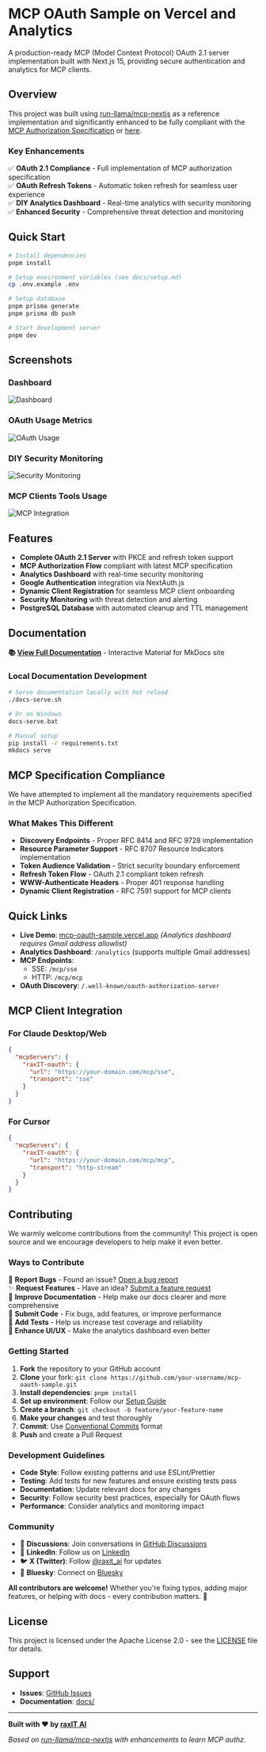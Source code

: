 # MCP OAuth Sample on Vercel and Analytics 

A production-ready MCP (Model Context Protocol) OAuth 2.1 server implementation built with Next.js 15, providing secure authentication and analytics for MCP clients.

## Overview

This project was built using [run-llama/mcp-nextjs](https://github.com/run-llama/mcp-nextjs) as a reference implementation and significantly enhanced to be fully compliant with the [MCP Authorization Specification](./SPEC_MCP_AUTHZ.md) or [here](https://modelcontextprotocol.io/specification/2025-06-18/basic/authorization). 

### Key Enhancements

✅ **OAuth 2.1 Compliance** - Full implementation of MCP authorization specification  
✅ **OAuth Refresh Tokens** - Automatic token refresh for seamless user experience  
✅ **DIY Analytics Dashboard** - Real-time analytics with security monitoring  
✅ **Enhanced Security** - Comprehensive threat detection and monitoring  

## Quick Start

```bash
# Install dependencies
pnpm install

# Setup environment variables (see docs/setup.md)
cp .env.example .env

# Setup database
pnpm prisma generate
pnpm prisma db push

# Start development server
pnpm dev
```

## Screenshots

### Dashboard
<!-- Add screenshot of the main analytics dashboard -->
![Dashboard](./assets/screenshots/analytics-dashboard.png)

### OAuth Usage Metrics
<!-- Add screenshot of the OAuth consent screen -->
![OAuth Usage](./assets/screenshots/oauth-flow.png)

### DIY Security Monitoring
<!-- Add screenshot of security events and monitoring -->
![Security Monitoring](./assets/screenshots/security-monitoring.png)

### MCP Clients Tools Usage
<!-- Add screenshot showing MCP client connection -->
![MCP Integration](./assets/screenshots/mcp-integration.png)

## Features

- **Complete OAuth 2.1 Server** with PKCE and refresh token support
- **MCP Authorization Flow** compliant with latest MCP specification
- **Analytics Dashboard** with real-time security monitoring
- **Google Authentication** integration via NextAuth.js
- **Dynamic Client Registration** for seamless MCP client onboarding
- **Security Monitoring** with threat detection and alerting
- **PostgreSQL Database** with automated cleanup and TTL management

## Documentation

**📚 [View Full Documentation](https://raxitai.github.io/mcp-oauth-sample/)** - Interactive Material for MkDocs site


### Local Documentation Development

```bash
# Serve documentation locally with hot reload
./docs-serve.sh

# Or on Windows
docs-serve.bat

# Manual setup
pip install -r requirements.txt
mkdocs serve
```

## MCP Specification Compliance

We have attempted to implement all the mandatory requirements specified in the MCP Authorization Specification. 

### What Makes This Different

- **Discovery Endpoints** - Proper RFC 8414 and RFC 9728 implementation
- **Resource Parameter Support** - RFC 8707 Resource Indicators implementation  
- **Token Audience Validation** - Strict security boundary enforcement
- **Refresh Token Flow** - OAuth 2.1 compliant token refresh
- **WWW-Authenticate Headers** - Proper 401 response handling
- **Dynamic Client Registration** - RFC 7591 support for MCP clients

## Quick Links

- **Live Demo**: [mcp-oauth-sample.vercel.app](https://mcp-oauth-sample.vercel.app) *(Analytics dashboard requires Gmail address allowlist)*
- **Analytics Dashboard**: `/analytics` (supports multiple Gmail addresses)
- **MCP Endpoints**: 
  - SSE: `/mcp/sse`
  - HTTP: `/mcp/mcp`
- **OAuth Discovery**: `/.well-known/oauth-authorization-server`

## MCP Client Integration

### For Claude Desktop/Web
```json
{
  "mcpServers": {
    "raxIT-oauth": {
      "url": "https://your-domain.com/mcp/sse",
      "transport": "sse"
    }
  }
}
```

### For Cursor
```json
{
  "mcpServers": {
    "raxIT-oauth": {
      "url": "https://your-domain.com/mcp/mcp", 
      "transport": "http-stream"
    }
  }
}
```

## Contributing

We warmly welcome contributions from the community! This project is open source and we encourage developers to help make it even better.

### Ways to Contribute

🐛 **Report Bugs** - Found an issue? [Open a bug report](https://github.com/raxITai/mcp-oauth-sample/issues/new?template=bug_report.md)  
✨ **Request Features** - Have an idea? [Submit a feature request](https://github.com/raxITai/mcp-oauth-sample/issues/new?template=feature_request.md)  
📝 **Improve Documentation** - Help make our docs clearer and more comprehensive  
🔧 **Submit Code** - Fix bugs, add features, or improve performance  
🧪 **Add Tests** - Help us increase test coverage and reliability  
🎨 **Enhance UI/UX** - Make the analytics dashboard even better  

### Getting Started

1. **Fork** the repository to your GitHub account
2. **Clone** your fork: `git clone https://github.com/your-username/mcp-oauth-sample.git`
3. **Install dependencies**: `pnpm install`
4. **Set up environment**: Follow our [Setup Guide](./docs/setup.md)
5. **Create a branch**: `git checkout -b feature/your-feature-name`
6. **Make your changes** and test thoroughly
7. **Commit**: Use [Conventional Commits](https://conventionalcommits.org/) format
8. **Push** and create a Pull Request

### Development Guidelines

- **Code Style**: Follow existing patterns and use ESLint/Prettier
- **Testing**: Add tests for new features and ensure existing tests pass
- **Documentation**: Update relevant docs for any changes
- **Security**: Follow security best practices, especially for OAuth flows
- **Performance**: Consider analytics and monitoring impact

### Community

- 💬 **Discussions**: Join conversations in [GitHub Discussions](https://github.com/raxITai/mcp-oauth-sample/discussions)
- 💼 **LinkedIn**: Follow us on [LinkedIn](https://www.linkedin.com/company/raxit-ai)
- 🐦 **X (Twitter)**: Follow [@raxit_ai](https://x.com/raxit_ai) for updates
- 🦋 **Bluesky**: Connect on [Bluesky](https://bsky.app/profile/raxit.ai)

**All contributors are welcome!** Whether you're fixing typos, adding major features, or helping with docs - every contribution matters. 🙏

## License

This project is licensed under the Apache License 2.0 - see the [LICENSE](./LICENSE) file for details.

## Support

- **Issues**: [GitHub Issues](https://github.com/raxITai/mcp-oauth-sample/issues)
- **Documentation**: [docs/](./docs/)


---

**Built with ❤️ by [raxIT AI](https://raxit.ai)**

*Based on [run-llama/mcp-nextjs](https://github.com/run-llama/mcp-nextjs) with enhancements to learn MCP authz.*